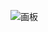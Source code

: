![画板](https://cdn.nlark.com/yuque/0/2025/jpeg/2639475/1736308295683-8a2d4d67-6c22-4deb-8115-9dfe0a401b66.jpeg)

